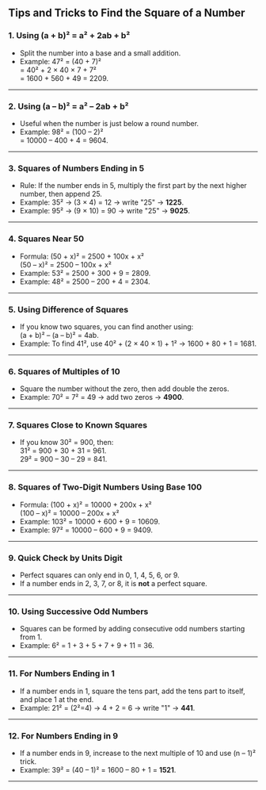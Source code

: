 ## Tips and Tricks to Find the Square of a Number

### 1. **Using (a + b)² = a² + 2ab + b²**
- Split the number into a base and a small addition.
- Example: 47² = (40 + 7)²  
  = 40² + 2 × 40 × 7 + 7²  
  = 1600 + 560 + 49 = 2209.

---

### 2. **Using (a – b)² = a² – 2ab + b²**
- Useful when the number is just below a round number.
- Example: 98² = (100 – 2)²  
  = 10000 – 400 + 4 = 9604.

---

### 3. **Squares of Numbers Ending in 5**
- Rule: If the number ends in 5, multiply the first part by the next higher number, then append 25.
- Example: 35² → (3 × 4) = 12 → write "25" → **1225**.  
- Example: 95² → (9 × 10) = 90 → write "25" → **9025**.

---

### 4. **Squares Near 50**
- Formula: (50 + x)² = 2500 + 100x + x²  
  (50 – x)² = 2500 – 100x + x²
- Example: 53² = 2500 + 300 + 9 = 2809.  
- Example: 48² = 2500 – 200 + 4 = 2304.

---

### 5. **Using Difference of Squares**
- If you know two squares, you can find another using:  
  (a + b)² – (a – b)² = 4ab.
- Example: To find 41², use 40² + (2 × 40 × 1) + 1² → 1600 + 80 + 1 = 1681.

---

### 6. **Squares of Multiples of 10**
- Square the number without the zero, then add double the zeros.
- Example: 70² = 7² = 49 → add two zeros → **4900**.

---

### 7. **Squares Close to Known Squares**
- If you know 30² = 900, then:  
  31² = 900 + 30 + 31 = 961.  
  29² = 900 – 30 – 29 = 841.

---

### 8. **Squares of Two-Digit Numbers Using Base 100**
- Formula: (100 + x)² = 10000 + 200x + x²  
  (100 – x)² = 10000 – 200x + x²
- Example: 103² = 10000 + 600 + 9 = 10609.  
- Example: 97² = 10000 – 600 + 9 = 9409.

---

### 9. **Quick Check by Units Digit**
- Perfect squares can only end in 0, 1, 4, 5, 6, or 9.
- If a number ends in 2, 3, 7, or 8, it is **not** a perfect square.

---

### 10. **Using Successive Odd Numbers**
- Squares can be formed by adding consecutive odd numbers starting from 1.
- Example: 6² = 1 + 3 + 5 + 7 + 9 + 11 = 36.

---

### 11. **For Numbers Ending in 1**
- If a number ends in 1, square the tens part, add the tens part to itself, and place 1 at the end.
- Example: 21² = (2²=4) → 4 + 2 = 6 → write "1" → **441**.

---

### 12. **For Numbers Ending in 9**
- If a number ends in 9, increase to the next multiple of 10 and use (n – 1)² trick.
- Example: 39² = (40 – 1)² = 1600 – 80 + 1 = **1521**.

---
